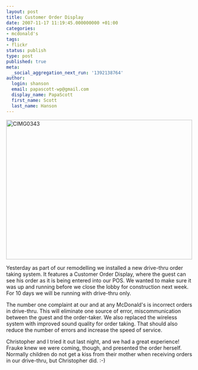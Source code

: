 ```yaml
---
layout: post
title: Customer Order Display
date: 2007-11-17 11:19:45.000000000 +01:00
categories:
- mcdonald's
tags:
- flickr
status: publish
type: post
published: true
meta:
  _social_aggregation_next_run: '1392138764'
author:
  login: shanson
  email: papascott-wp@gmail.com
  display_name: PapaScott
  first_name: Scott
  last_name: Hanson
---
```

<p><a href="http://www.flickr.com/photos/51035717986@N01/2037810086" title="View 'CIMG0343' on Flickr.com"><img src="3.static.flickr.com/2205/2037810086_eacbbb935c.jpg" alt="CIMG0343" border="0" width="500" height="375" /></a></p>
<p>Yesterday as part of our remodelling we installed a new drive-thru order taking system. It features a Customer Order Display, where the guest can see his order as it is being entered into our POS. We wanted to make sure it was up and running before we close the lobby for construction next week. For 10 days we will be running with drive-thru only.</p>
<p>The number one complaint at our and at any McDonald's is incorrect orders in drive-thru. This will eliminate one source of error, miscommunication between the guest and the order-taker. We also replaced the wireless system with improved sound quality for order taking. That should also reduce the number of errors and increase the speed of service. </p>
<p>Christopher and I tried it out last night, and we had a great experience! Frauke knew we were coming, though, and presented the order herself. Normally children do not get a kiss from their mother when receiving orders in our drive-thru, but Christopher did. :-)</p>
